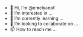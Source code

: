 - 👋 Hi, I’m @emelyanof
- 👀 I’m interested in ...
- 🌱 I’m currently learning ...
- 💞️ I’m looking to collaborate on ...
- 📫 How to reach me ...

<!---
emelyanof/emelyanof is a ✨ special ✨ repository because its `README.md` (this file) appears on your GitHub profile.
You can click the Preview link to take a look at your changes.
--->
